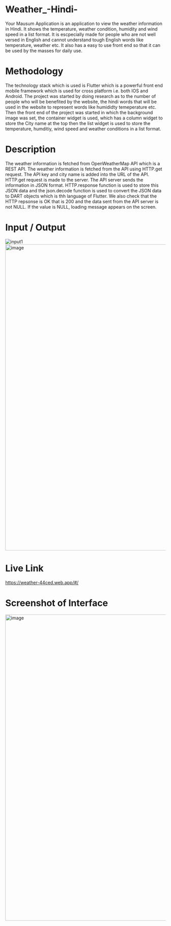 # Weather_-Hindi-
Your Mausum Application is an application to view the weather information in Hindi. It shows the temperature, weather condition, humidity and wind speed in a list format. It is escpecially made for people who are not well versed in English and cannot understand tough English words like temperature, weather etc. It also has a easy to use front end so that it can be used by the masses for daily use.

# Methodology
The technology stack which is used is Flutter which is a powerful front end mobile framework which is used for cross platform i.e. both IOS and Android. 
The project was started by doing research as to the number of people who will be benefited by the website, the hindi words that will be used in the website to represent words like humididty temeperature etc. 
Then the front end of the project was started in which the background image was set, the container widget is used, which has a column widget to store the City name at the top then the list widget is used to store the temperature, humditiy, wind speed and weather conditions in a list format. 

# Description
The weather information is fetched from OpenWeatherMap API which is a REST API. The weather information is fetched from the API using HTTP.get request. 
The API key and city name is added into the URL of the API. HTTP.get request is made to the server. The API server sends the information in JSON format. HTTP.response function is used to store this JSON data and the json.decode function is used to convert the JSON data to DART objects which is thh language of Flutter.
We also check that the HTTP repsonse is OK that is 200 and the data sent from the API server is not NULL. If the value is NULL, loading message appears on the screen.

# Input / Output
![input1](https://user-images.githubusercontent.com/90370611/208239859-ed317736-036b-4559-8ca3-5df49731b73c.jpg)
<img width="960" alt="image" src="https://user-images.githubusercontent.com/90370611/208239925-ff6471e1-d076-44a8-9927-50f2738a097b.png">

# Live Link
https://weather-44ced.web.app/#/

# Screenshot of Interface
<img width="960" alt="image" src="https://user-images.githubusercontent.com/90370611/208239965-926aecaa-00a1-4b69-b4e4-be424c885343.png">


